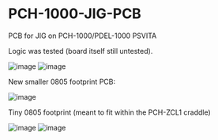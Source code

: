 # PCH-1000-JIG-PCB
PCB for JIG on PCH-1000/PDEL-1000 PSVITA

Logic was tested (board itself still untested).

![image](https://user-images.githubusercontent.com/203427/224272758-930ef81a-a32f-41a9-afde-b1d8dcfc2766.png)
![image](https://user-images.githubusercontent.com/203427/224272828-b04cba04-a9a8-4f40-96c6-87245885e82e.png)

New smaller 0805 footprint PCB: 

![image](https://user-images.githubusercontent.com/203427/225348474-67f1b619-1317-4e49-8dcd-ff30cb4a7db6.png)

Tiny 0805 footprint (meant to fit within the PCH-ZCL1 craddle)

![image](https://user-images.githubusercontent.com/203427/225586923-0df4a753-5a26-4488-962c-1bf8d208305d.png)
![image](https://user-images.githubusercontent.com/203427/225587029-26a50572-3efd-4a7b-b108-cc91b7dabe7b.png)


